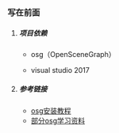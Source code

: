 ### 写在前面

1. ##### 项目依赖

   - osg（OpenSceneGraph）

   - visual studio 2017 


2. ##### 参考链接

   - [osg安装教程](https://blog.csdn.net/cdjaodj/article/details/126593370)
   - [部分osg学习资料](https://pan.baidu.com/s/1NTD2vfMXyrIwJwVtQ6rEgA?pwd=2024)
